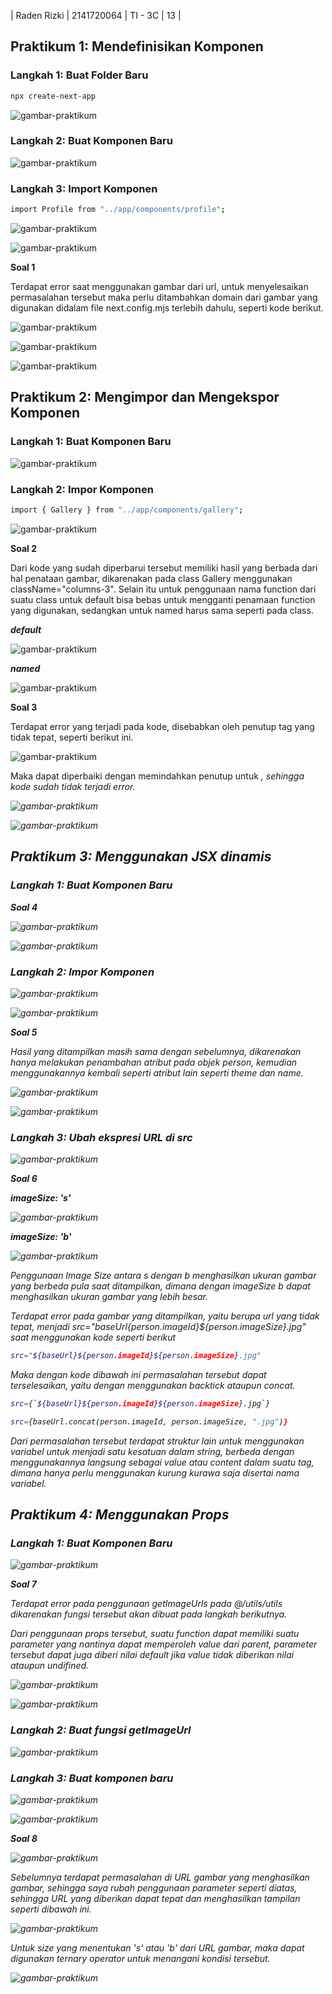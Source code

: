 | Raden Rizki | 2141720064 | TI - 3C | 13 |

## Praktikum 1: Mendefinisikan Komponen

### Langkah 1: Buat Folder Baru

```bash
npx create-next-app
```

![gambar-praktikum](../pbf-pertemuan-03/img/praktikum-1-langkah-1.png)

### Langkah 2: Buat Komponen Baru

![gambar-praktikum](../pbf-pertemuan-03/img/praktikum-1-langkah-2.png)

### Langkah 3: Import Komponen

```bash
import Profile from "../app/components/profile";
```

![gambar-praktikum](../pbf-pertemuan-03/img/praktikum-1-langkah-3.png)

![gambar-praktikum](../pbf-pertemuan-03/img/praktikum-1-langkah-3-error.png)

**Soal 1**

Terdapat error saat menggunakan gambar dari url, untuk menyelesaikan permasalahan tersebut maka perlu ditambahkan domain dari gambar yang digunakan didalam file next.config.mjs terlebih dahulu, seperti kode berikut.

![gambar-praktikum](../pbf-pertemuan-03/img/praktikum-1-langkah-3-1.png)

![gambar-praktikum](../pbf-pertemuan-03/img/praktikum-1-langkah-3-2.png)

![gambar-praktikum](../pbf-pertemuan-03/img/praktikum-1-langkah-3-3.png)

## Praktikum 2: Mengimpor dan Mengekspor Komponen

### Langkah 1: Buat Komponen Baru

![gambar-praktikum](../pbf-pertemuan-03/img/praktikum-2-langkah-1.png)

### Langkah 2: Impor Komponen

```bash
import { Gallery } from "../app/components/gallery";
```

![gambar-praktikum](../pbf-pertemuan-03/img/praktikum-2-langkah-2.png)

**Soal 2**

Dari kode yang sudah diperbarui tersebut memiliki hasil yang berbada dari hal penataan gambar, dikarenakan pada class Gallery menggunakan className="columns-3". Selain itu untuk penggunaan nama function dari suatu class untuk default bisa bebas untuk mengganti penamaan function yang digunakan, sedangkan untuk named harus sama seperti pada class.

***default***

![gambar-praktikum](../pbf-pertemuan-03/img/praktikum-2-langkah-2-1.png)

***named***

![gambar-praktikum](../pbf-pertemuan-03/img/praktikum-2-langkah-2-2.png)

**Soal 3**

Terdapat error yang terjadi pada kode, disebabkan oleh penutup tag yang tidak tepat, seperti berikut ini.

![gambar-praktikum](../pbf-pertemuan-03/img/praktikum-2-langkah-2-3.png)

Maka dapat diperbaiki dengan memindahkan penutup untuk <i>, sehingga kode sudah tidak terjadi error.

![gambar-praktikum](../pbf-pertemuan-03/img/praktikum-2-langkah-2-4.png)

![gambar-praktikum](../pbf-pertemuan-03/img/praktikum-2-langkah-2-5.png)

## Praktikum 3: Menggunakan JSX dinamis

### Langkah 1: Buat Komponen Baru

**Soal 4**

![gambar-praktikum](../pbf-pertemuan-03/img/praktikum-3-langkah-1-error.png)

![gambar-praktikum](../pbf-pertemuan-03/img/praktikum-3-langkah-1.png)

### Langkah 2: Impor Komponen

![gambar-praktikum](../pbf-pertemuan-03/img/praktikum-3-langkah-2.png)

![gambar-praktikum](../pbf-pertemuan-03/img/praktikum-3-langkah-2-1.png)

**Soal 5**

Hasil yang ditampilkan masih sama dengan sebelumnya, dikarenakan hanya melakukan penambahan atribut pada objek person, kemudian menggunakannya kembali seperti atribut lain seperti theme dan name.

![gambar-praktikum](../pbf-pertemuan-03/img/praktikum-3-langkah-2-2.png)

![gambar-praktikum](../pbf-pertemuan-03/img/praktikum-3-langkah-2-3.png)

### Langkah 3: Ubah ekspresi URL di src

![gambar-praktikum](../pbf-pertemuan-03/img/praktikum-3-langkah-3.png)

**Soal 6**

***imageSize: 's'***

![gambar-praktikum](../pbf-pertemuan-03/img/praktikum-3-langkah-3-1.png)

***imageSize: 'b'***

![gambar-praktikum](../pbf-pertemuan-03/img/praktikum-3-langkah-3-2.png)

Penggunaan Image Size antara s dengan b menghasilkan ukuran gambar yang berbeda pula saat ditampilkan, dimana dengan imageSize b dapat menghasilkan ukuran gambar yang lebih besar.

Terdapat error pada gambar yang ditampilkan, yaitu berupa url yang tidak tepat, menjadi src="${baseUrl}${person.imageId}${person.imageSize}.jpg" saat menggunakan kode seperti berikut

```bash
src="${baseUrl}${person.imageId}${person.imageSize}.jpg"
```

Maka dengan kode dibawah ini permasalahan tersebut dapat terselesaikan, yaitu dengan menggunakan backtick ataupun concat.

```bash
src={`${baseUrl}${person.imageId}${person.imageSize}.jpg`}

src={baseUrl.concat(person.imageId, person.imageSize, ".jpg")}
```

Dari permasalahan tersebut terdapat struktur lain untuk menggunakan variabel untuk menjadi satu kesatuan dalam string, berbeda dengan menggunakannya langsung sebagai value atau content dalam suatu tag, dimana hanya perlu menggunakan kurung kurawa saja disertai nama variabel.

## Praktikum 4: Menggunakan Props

### Langkah 1: Buat Komponen Baru

![gambar-praktikum](../pbf-pertemuan-03/img/praktikum-4-langkah-1.png)

**Soal 7**

Terdapat error pada penggunaan getImageUrls pada @/utils/utils dikarenakan fungsi tersebut akan dibuat pada langkah berikutnya.

Dari penggunaan props tersebut, suatu function dapat memiliki suatu parameter yang nantinya dapat memperoleh value dari parent, parameter tersebut dapat juga diberi nilai default jika value tidak diberikan nilai ataupun undifined.

![gambar-praktikum](../pbf-pertemuan-03/img/praktikum-4-langkah-1-2.png)

![gambar-praktikum](../pbf-pertemuan-03/img/praktikum-4-langkah-1-1.png)

### Langkah 2: Buat fungsi getImageUrl

![gambar-praktikum](../pbf-pertemuan-03/img/praktikum-4-langkah-2.png)

### Langkah 3: Buat komponen baru

![gambar-praktikum](../pbf-pertemuan-03/img/praktikum-4-langkah-3.png)

![gambar-praktikum](../pbf-pertemuan-03/img/praktikum-4-langkah-3-1.png)

**Soal 8**

![gambar-praktikum](../pbf-pertemuan-03/img/praktikum-4-langkah-3-2.png)

Sebelumnya terdapat permasalahan di URL gambar yang menghasilkan gambar, sehingga saya rubah penggunaan parameter seperti diatas, sehingga URL yang diberikan dapat tepat dan menghasilkan tampilan seperti dibawah ini.

![gambar-praktikum](../pbf-pertemuan-03/img/praktikum-4-langkah-3-3.png)

Untuk size yang menentukan 's' atau 'b' dari URL gambar, maka dapat digunakan ternary operator untuk menangani kondisi tersebut.

![gambar-praktikum](../pbf-pertemuan-03/img/praktikum-4-langkah-3-4.png)
